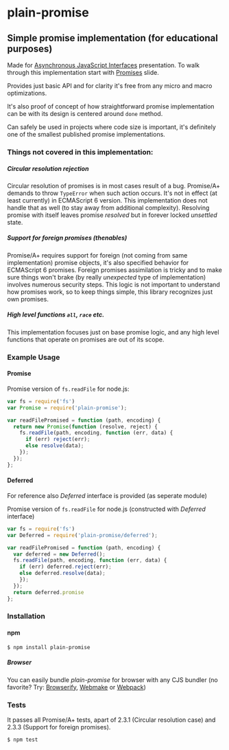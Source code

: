 # plain-promise
## Simple promise implementation (for educational purposes)

Made for [Asynchronous JavaScript Interfaces]() presentation. To walk through this implementation start with [Promises]() slide.

Provides just basic API and for clarity it's free from any micro and macro optimizations.

It's also proof of concept of how straightforward promise implementation can be with its design is centered around `done` method.

Can safely be used in projects where code size is important, it's definitely one of the smallest published promise implementations.

### Things not covered in this implementation:

##### Circular resolution rejection

Circular resolution of promises is in most cases result of a bug. Promise/A+ demands to throw `TypeError` when such action occurs. It's not in effect (at least currently) in ECMAScript 6 version.
This implementation does not handle that as well (to stay away from additional complexity). Resolving promise with itself leaves promise _resolved_ but in forever locked _unsettled_ state.

##### Support for foreign promises (thenables)

Promise/A+ requires support for foreign (not coming from same implementation) promise objects, it's also specified behavior for ECMAScript 6 promises. Foreign promises assimilation is tricky and to make sure things won't brake (by really _unexpected_ type of implementation) involves numerous security steps.
This logic is not important to understand how promises work, so to keep things simple, this library recognizes just own promises.

##### High level functions `all`, `race` etc.

This implementation focuses just on base promise logic, and any high level functions that operate on promises are out of its scope.

### Example Usage

#### Promise

Promise version of `fs.readFile` for node.js:

```javascript
var fs = require('fs')
var Promise = require('plain-promise');

var readFilePromised = function (path, encoding) {
  return new Promise(function (resolve, reject) {
    fs.readFile(path, encoding, function (err, data) {
      if (err) reject(err);
      else resolve(data);
    });
  });
};
```

#### Deferred

For reference also _Deferred_ interface is provided (as seperate module)

Promise version of `fs.readFile` for node.js (constructed with _Deferred_ interface)

```javascript
var fs = require('fs')
var Deferred = require('plain-promise/deferred');

var readFilePromised = function (path, encoding) {
  var deferred = new Deferred();
  fs.readFile(path, encoding, function (err, data) {
    if (err) deferred.reject(err);
    else deferred.resolve(data);
    });
  });
  return deferred.promise
};
```

### Installation
#### npm

	$ npm install plain-promise

##### Browser

You can easily bundle _plain-promise_ for browser with any CJS bundler (no favorite? Try: [Browserify](http://browserify.org/), [Webmake](https://github.com/medikoo/modules-webmake) or [Webpack](http://webpack.github.io/))

### Tests

It passes all Promise/A+ tests, apart of 2.3.1 (Circular resolution case) and 2.3.3 (Support for foreign promises).

	$ npm test

